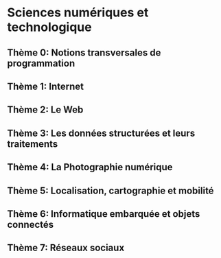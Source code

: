 # Sciences numériques et technologique

## Thème 0: Notions transversales de programmation
## Thème 1: Internet

## Thème 2: Le Web

## Thème 3: Les données structurées et leurs traitements

## Thème 4: La Photographie numérique

## Thème 5: Localisation, cartographie et mobilité

## Thème 6: Informatique embarquée et objets connectés

## Thème 7: Réseaux sociaux

